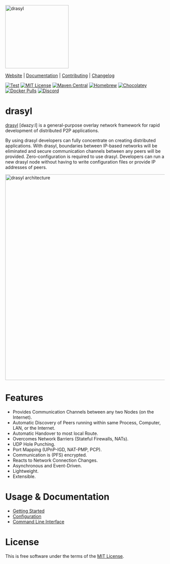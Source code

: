[<img src="https://docs.drasyl.org/img/logo-text.svg" alt="drasyl" width="200"/>](https://drasyl.org)

[Website](https://drasyl.org) |
[Documentation](https://docs.drasyl.org) |
[Contributing](CONTRIBUTING.md) |
[Changelog](CHANGELOG.md)

[![Test](https://github.com/drasyl-overlay/drasyl/actions/workflows/test.yml/badge.svg)](https://github.com/drasyl-overlay/drasyl/actions/workflows/test.yml)
[![MIT License](https://img.shields.io/badge/license-MIT-blue)](https://opensource.org/licenses/MIT)
[![Maven Central](https://img.shields.io/maven-central/v/org.drasyl/drasyl-core.svg)](https://mvnrepository.com/artifact/org.drasyl/drasyl-core)
[![Homebrew](https://img.shields.io/badge/dynamic/json.svg?url=https://raw.githubusercontent.com/drasyl-overlay/homebrew-tap/main/Info/drasyl.json&prefix=v&query=$.versions.stable&label=homebrew&color=important)](https://github.com/drasyl-overlay/homebrew-tap)
[![Chocolatey](https://img.shields.io/chocolatey/v/drasyl)](https://chocolatey.org/packages/drasyl)
[![Docker Pulls](https://img.shields.io/docker/pulls/drasyl/drasyl)](https://hub.docker.com/r/drasyl/drasyl)
[![Discord](https://img.shields.io/discord/959492172560891905)](https://discord.gg/2tcZPy7BCu)

# drasyl

[drasyl](https://github.com/drasyl-overlay/drasyl) [dʁazy:l] is a general-purpose overlay network framework for rapid development of distributed
P2P applications.

By using drasyl developers can fully concentrate on creating distributed applications. With drasyl,
boundaries between IP-based networks will be eliminated and secure communication channels between
any peers will be provided. Zero-configuration is required to use drasyl. Developers can run a new
drasyl node without having to write configuration files or provide IP addresses of peers.

<img src="https://docs.drasyl.org/img/drasyl-architecture.svg" alt="drasyl architecture" width="650px">

# Features

* Provides Communication Channels between any two Nodes (on the Internet).
* Automatic Discovery of Peers running within same Process, Computer, LAN, or the Internet.
* Automatic Handover to most local Route.
* Overcomes Network Barriers (Stateful Firewalls, NATs).
* UDP Hole Punching.
* Port Mapping (UPnP-IGD, NAT-PMP, PCP).
* Communication is (PFS) encrypted.
* Reacts to Network Connection Changes.
* Asynchronous and Event-Driven.
* Lightweight.
* Extensible.

# Usage & Documentation

* [Getting Started](https://docs.drasyl.org/getting-started/)
* [Configuration](https://docs.drasyl.org/configuration/)
* [Command Line Interface](https://docs.drasyl.org/cli/)

# License

This is free software under the terms of the [MIT License](https://github.com/drasyl-overlay/drasyl/blob/master/LICENSE).
